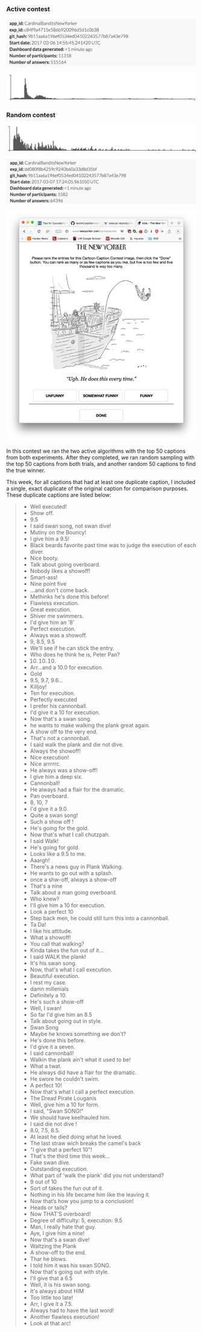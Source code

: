### Active contest
![](info-active.png)

![](histogram-active.png)

### Random contest
![](histogram-random.png)

![](info-random.png)

![](example_query.png)

In this contest we ran the two active algorithms with the top 50 captions from
both experiments. After they completed, we ran random sampling with the top 50
captions from both trials, and another random 50 captions to find the true
winner.

This week, for all captions that had at least one duplicate caption, I included a single, exact duplicate of the original caption for comparison purposes. These duplicate captions are listed below:



> * Well executed!
> * Show off.
> * 9.5
> * I said swan song, not swan dive!
> * Mutiny on the Bouncy!
> * I give him a 9.5!
> * Black beards favorite past time was to judge the execution of each diver.
> * Nice booty.
> * Talk about going overboard.
> * Nobody likes a showoff!
> * Smart-ass!
> * Nine point five
> * ...and don't come back.
> * Methinks he's done this before!
> * Flawless execution.
> * Great execution.
> * Shiver me swimmers.
> * I'd give him an '8'
> * Perfect execution.
> * Always was a showoff.
> * 9, 8.5, 9.5
> * We'll see if he can stick the entry.
> * Who does he think he is, Peter Pan?
> * 10. 10. 10.
> * Arr…and a 10.0 for execution.
> * Gold
> * 9.5, 9.7, 9.6...
> * Killjoy!
> * Ten for execution.
> * Perfectly executed
> * I prefer his cannonball.
> * I'd give it a 10 for execution.
> * Now that's a swan song.
> * he wants to make walking the plank great again.
> * A show off to the very end.
> * That's not a cannonball.
> * I said walk the plank and die not dive.
> * Always the showoff!
> * Nice execution!
> * Nice arrrrrc.
> * He always was a show-off!
> * I give him a deep six.
> * Cannonball!
> * He always had a flair for the dramatic.
> * Pan overboard.
> * 8, 10, 7
> * I'd give it a 9.0.
> * Quite a swan song!
> * Such a show off !
> * He's going for the gold.
> * Now that's what I call chutzpah.
> * I said Walk!
> * He's going for gold.
> * Looks like a 9.5 to me.
> * Aaargh!
> * There's a news guy in Plank Walking.
> * He wants to go out with a splash.
> * once a shw-off, always a show-off
> * That's a nine
> * Talk about a man going overboard.
> * Who knew?
> * I'll give him a 10 for execution.
> * Look a perfect 10
> * Step back men, he could still turn this into a cannonball.
> * Ta Da!
> * I like his attitude.
> * What a showoff!
> * You call that walking?
> * Kinda takes the fun out of it...
> * I said WALK the plank!
> * It's his swan song.
> * Now, that's what I call execution.
> * Beautiful execution.
> * I rest my case.
> * damn millenials
> * Definitely a 10.
> * He's such a show-off
> * Well, I swan!
> * So far I'd give him an 8.5
> * Talk about going out in style.
> * Swan Song
> * Maybe he knows something we don't?
> * He's done this before.
> * I'd give it a seven.
> * I said cannonball!
> * Walkin the plank ain't what it used to be!
> * What a twat.
> * He always did have a flair for the dramatic.
> * He swore he couldn't swim.
> * A perfect 10!
> * Now that's what I call a perfect execution.
> * The Dread Pirate Louganis
> * Well, give him a 10 for form.
> * I said, "Swan SONG!"
> * We should have keelhauled him.
> * I said die not dive !
> * 8.0, 7.5, 8.5.
> * At least he died doing what he loved.
> * The last straw wich breaks the camel's back
> * "I give that a perfect 10"!
> * That's the third time this week...
> * Fake swan dive.
> * Outstanding execution.
> * What part of 'walk the plank' did you not understand?
> * 9 out of 10
> * Sort of takes the fun out of it.
> * Nothing in his life became him like the leaving it.
> * Now that’s how you jump to a conclusion!
> * Heads or tails?
> * Now THAT'S overboard!
> * Degree of difficulty: 5, execution: 9.5
> * Man, I really hate that guy.
> * Aye, I give him a nine!
> * Now that's a swan dive!
> * Waltzing the Plank
> * A show-off to the end.
> * Thar he blows.
> * I told him it was his swan SONG.
> * Now that's going out with style.
> * I'll give that a 6.5
> * Well, it is his swan song.
> * It's always about HIM
> * Too little too late!
> * Arr, I give it a 7.5.
> * Always had to have the last word!
> * Another flawless execution!
> * Look at that arc!
